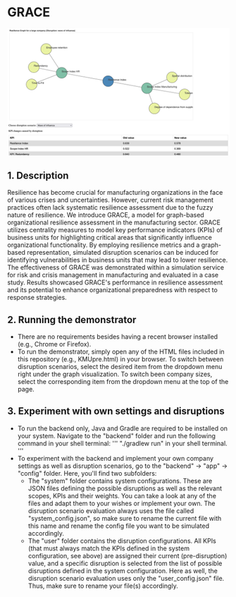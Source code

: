 # GRACE

!["Demonstrator Prototype"](images/prototype.png)

## 1. Description

Resilience has become crucial for manufacturing organizations in the face of various crises and uncertainties. However, current risk management practices often lack systematic resilience assessment due to the fuzzy nature of resilience. We introduce GRACE, a model for graph-based organizational resilience assessment in the manufacturing sector. GRACE utilizes centrality measures to model key performance indicators (KPIs) of business units for highlighting critical areas that significantly influence organizational functionality. By employing resilience metrics and a graph-based representation, simulated disruption scenarios can be induced for identifying vulnerabilities in business units that may lead to lower resilience. The effectiveness of GRACE was demonstrated within a simulation service for risk and crisis management in manufacturing and evaluated in a case study. Results showcased GRACE's performance in resilience assessment and its potential to enhance organizational preparedness with respect to response strategies.

## 2. Running the demonstrator

- There are no requirements besides having a recent browser installed (e.g., Chrome or Firefox).
- To run the demonstrator, simply open any of the HTML files included in this repository (e.g., KMUpre.html) in your browser.
To switch between disruption scenarios, select the desired item from the dropdown menu right under the graph visualization.
To switch been company sizes, select the corresponding item from the dropdown menu at the top of the page.

## 3. Experiment with own settings and disruptions

- To run the backend only, Java and Gradle are required to be installed on your system. Navigate to the "backend" folder and run the following command in your shell terminal:
    '''
    "./gradlew run" in your shell terminal.
    '''
- To experiment with the backend and implement your own company settings as well as disruption scenarios, go to the "backend" -> "app" -> "config" folder. Here, you'll find two subfolders:
    - The "system" folder contains system configurations. These are JSON files defining the possible disruptions as well as the relevant scopes, KPIs and their weights. You can take a look at any of the files and adapt them to your wishes or implement your own. The disruption scenario evaluation always uses the file called "system_config.json", so make sure to rename the current file with this name and rename the config file you want to be simulated accordingly.
    - The "user" folder contains the disruption configurations. All KPIs (that must always match the KPIs defined in the system configuration, see above) are assigned their current (pre-disruption) value, and a specific disruption is selected from the list of possible disruptions defined in the system configuration. Here as well, the disruption scenario evaluation uses only the "user_config.json" file. Thus, make sure to rename your file(s) accordingly.